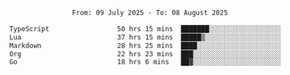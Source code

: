 <div align="center">
<p style="text-align: center;">
<!--START_SECTION:waka-->

```txt
From: 09 July 2025 - To: 08 August 2025

TypeScript                 50 hrs 15 mins  ███████░░░░░░░░░░░░░░░░░░   28.08 %
Lua                        37 hrs 15 mins  █████▒░░░░░░░░░░░░░░░░░░░   20.82 %
Markdown                   28 hrs 25 mins  ████░░░░░░░░░░░░░░░░░░░░░   15.89 %
Org                        22 hrs 23 mins  ███░░░░░░░░░░░░░░░░░░░░░░   12.51 %
Go                         18 hrs 6 mins   ██▓░░░░░░░░░░░░░░░░░░░░░░   10.12 %
```

<!--END_SECTION:waka-->
</p>
</div>
